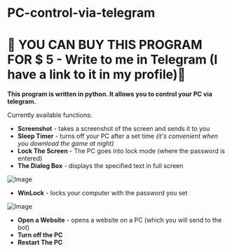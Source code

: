# PC-control-via-telegram
# **💫 YOU CAN BUY THIS PROGRAM FOR $ 5 - Write to me in Telegram (I have a link to it in my profile)🍃**


**This program is written in python. It allows you to control your PC via telegram.** 

Currently available functions:
- **Screenshot** - takes a screenshot of the screen and sends it to you
- **Sleep Timer** - turns off your PC after a set time _(it's convenient when you download the game at night)_ 
- **Lock The Screen** - The PC goes into lock mode (where the password is entered)
- **The Dialog Box** - displays the specified text in full screen 
 
![Image](https://github.com/users/chebsanya/projects/1/assets/73720817/0af1fd9e-aa5b-4b91-9fec-8dcc1758914b)
- **WinLock** - locks your computer with the password you set 

![Image](https://github.com/users/chebsanya/projects/1/assets/73720817/f48c6cff-face-4520-bd64-a7573484f1e8)
- **Open a Website** - opens a website on a PC (which you will send to the bot)
- **Turn off the PC**
- **Restart The PC**

